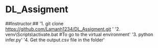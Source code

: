 # DL_Assigment

##Instructor:##
'1. git clone https://github.com/Lamanh1234/DL_Assigment.git '
'2. venv\Scripts\activate.bat #To go to the virtual environment'
'3. python infer.py'
'4. Get the output.csv file in the folder'
